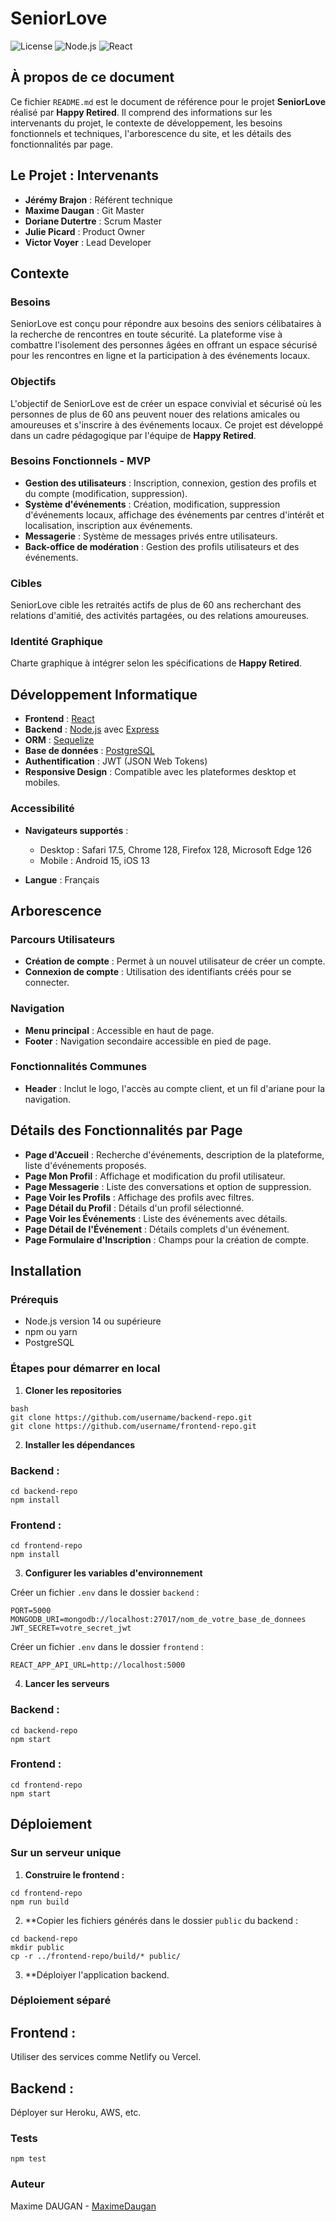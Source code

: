 # SeniorLove

![License](https://img.shields.io/badge/license-MIT-blue.svg)
![Node.js](https://img.shields.io/badge/node-%3E%3D%2014.0.0-brightgreen)
![React](https://img.shields.io/badge/react-%5E17.0.2-blue)

## À propos de ce document

Ce fichier `README.md` est le document de référence pour le projet **SeniorLove** réalisé par **Happy Retired**. Il comprend des informations sur les intervenants du projet, le contexte de développement, les besoins fonctionnels et techniques, l'arborescence du site, et les détails des fonctionnalités par page.

## Le Projet : Intervenants

- **Jérémy Brajon** : Référent technique
- **Maxime Daugan** : Git Master
- **Doriane Dutertre** : Scrum Master
- **Julie Picard** : Product Owner
- **Victor Voyer** : Lead Developer

## Contexte

### Besoins

SeniorLove est conçu pour répondre aux besoins des seniors célibataires à la recherche de rencontres en toute sécurité. La plateforme vise à combattre l'isolement des personnes âgées en offrant un espace sécurisé pour les rencontres en ligne et la participation à des événements locaux.

### Objectifs

L'objectif de SeniorLove est de créer un espace convivial et sécurisé où les personnes de plus de 60 ans peuvent nouer des relations amicales ou amoureuses et s'inscrire à des événements locaux. Ce projet est développé dans un cadre pédagogique par l'équipe de **Happy Retired**.

### Besoins Fonctionnels - MVP

- **Gestion des utilisateurs** : Inscription, connexion, gestion des profils et du compte (modification, suppression).
- **Système d'événements** : Création, modification, suppression d'événements locaux, affichage des événements par centres d'intérêt et localisation, inscription aux événements.
- **Messagerie** : Système de messages privés entre utilisateurs.
- **Back-office de modération** : Gestion des profils utilisateurs et des événements.

### Cibles

SeniorLove cible les retraités actifs de plus de 60 ans recherchant des relations d'amitié, des activités partagées, ou des relations amoureuses.

### Identité Graphique

Charte graphique à intégrer selon les spécifications de **Happy Retired**.

## Développement Informatique

- **Frontend** : [React](https://reactjs.org/)
- **Backend** : [Node.js](https://nodejs.org/) avec [Express](https://expressjs.com/)
- **ORM** : [Sequelize](https://sequelize.org/)
- **Base de données** : [PostgreSQL](https://www.postgresql.org/)
- **Authentification** : JWT (JSON Web Tokens)
- **Responsive Design** : Compatible avec les plateformes desktop et mobiles.

### Accessibilité

- **Navigateurs supportés** :
  - Desktop : Safari 17.5, Chrome 128, Firefox 128, Microsoft Edge 126
  - Mobile : Android 15, iOS 13

- **Langue** : Français

## Arborescence

### Parcours Utilisateurs

- **Création de compte** : Permet à un nouvel utilisateur de créer un compte.
- **Connexion de compte** : Utilisation des identifiants créés pour se connecter.

### Navigation

- **Menu principal** : Accessible en haut de page.
- **Footer** : Navigation secondaire accessible en pied de page.

### Fonctionnalités Communes

- **Header** : Inclut le logo, l'accès au compte client, et un fil d'ariane pour la navigation.

## Détails des Fonctionnalités par Page

- **Page d'Accueil** : Recherche d'événements, description de la plateforme, liste d'événements proposés.
- **Page Mon Profil** : Affichage et modification du profil utilisateur.
- **Page Messagerie** : Liste des conversations et option de suppression.
- **Page Voir les Profils** : Affichage des profils avec filtres.
- **Page Détail du Profil** : Détails d'un profil sélectionné.
- **Page Voir les Événements** : Liste des événements avec détails.
- **Page Détail de l'Événement** : Détails complets d'un événement.
- **Page Formulaire d'Inscription** : Champs pour la création de compte.

## Installation

### Prérequis

- Node.js version 14 ou supérieure
- npm ou yarn
- PostgreSQL

### Étapes pour démarrer en local

1. **Cloner les repositories**

```
bash
git clone https://github.com/username/backend-repo.git
git clone https://github.com/username/frontend-repo.git
```

2. **Installer les dépendances**

### Backend :

```
cd backend-repo
npm install
```

### Frontend :
```
cd frontend-repo
npm install
```
3. **Configurer les variables d'environnement**

Créer un fichier `.env` dans le dossier `backend` :

```
PORT=5000
MONGODB_URI=mongodb://localhost:27017/nom_de_votre_base_de_donnees
JWT_SECRET=votre_secret_jwt
```

Créer un fichier `.env` dans le dossier `frontend` :

```
REACT_APP_API_URL=http://localhost:5000
```

4. **Lancer les serveurs**

### Backend :

```
cd backend-repo
npm start
```

### Frontend :

```
cd frontend-repo
npm start
```

## Déploiement

### Sur un serveur unique

1. **Construire le frontend :**

```
cd frontend-repo
npm run build
```

2. **Copier les fichiers générés dans le dossier `public` du backend :

```
cd backend-repo
mkdir public
cp -r ../frontend-repo/build/* public/
```

3. **Déploiyer l'application backend.

### Déploiement séparé

## Frontend :

Utiliser des services comme Netlify ou Vercel.

## Backend :

Déployer sur Heroku, AWS, etc.

### Tests

```
npm test
```

### Auteur

Maxime DAUGAN - [MaximeDaugan](https://github.com/MaximeDaugan)
